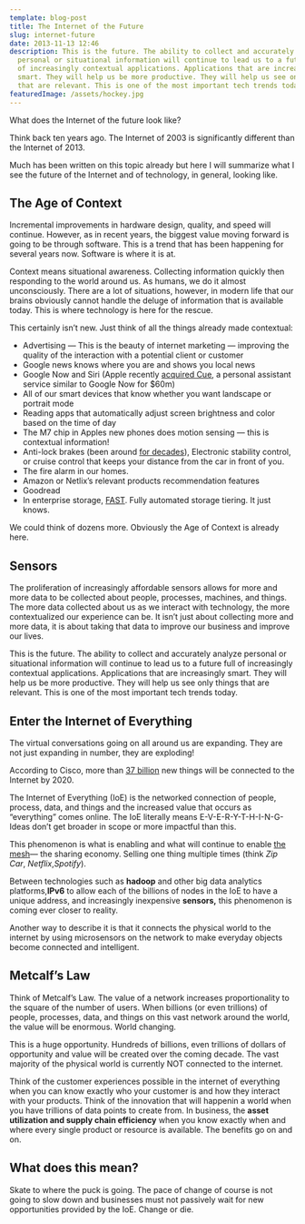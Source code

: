 ```yaml
---
template: blog-post
title: The Internet of the Future
slug: internet-future
date: 2013-11-13 12:46
description: This is the future. The ability to collect and accurately analyze
  personal or situational information will continue to lead us to a future full
  of increasingly contextual applications. Applications that are increasingly
  smart. They will help us be more productive. They will help us see only things
  that are relevant. This is one of the most important tech trends today.
featuredImage: /assets/hockey.jpg
---
```

What does the Internet of the future look like?

Think back ten years ago. The Internet of 2003 is significantly different than the Internet of 2013.

Much has been written on this topic already but here I will summarize what I see the future of the Internet and of technology, in general, looking like.

## The Age of Context

Incremental improvements in hardware design, quality, and speed will continue. However, as in recent years, the biggest value moving forward is going to be through software. This is a trend that has been happening for several years now. Software is where it is at.

Context means situational awareness. Collecting information quickly then responding to the world around us. As humans, we do it almost unconsciously. There are a lot of situations, however, in modern life that our brains obviously cannot handle the deluge of information that is available today. This is where technology is here for the rescue.

This certainly isn’t new. Just think of all the things already made contextual:

* Advertising — This is the beauty of internet marketing — improving the quality of the interaction with a potential client or customer
* Google news knows where you are and shows you local news
* Google Now and Siri (Apple recently [acquired Cue](https://appleinsider.com/articles/13/10/03/rumor-apple-may-have-acquired-personal-assistant-app-cue-for-at-least-35m), a personal assistant service similar to Google Now for $60m)
* All of our smart devices that know whether you want landscape or portrait mode
* Reading apps that automatically adjust screen brightness and color based on the time of day
* The M7 chip in Apples new phones does motion sensing — this is contextual information!
* Anti-lock brakes (been around [for decades](http://en.wikipedia.org/wiki/Anti-lock_braking_system)), Electronic stability control, or cruise control that keeps your distance from the car in front of you.
* The fire alarm in our homes.
* Amazon or Netlix’s relevant products recommendation features
* Goodread
* In enterprise storage, [FAST](http://www.emc.com/corporate/glossary/fully-automated-storage-tiering.htm). Fully automated storage tiering. It just knows.

We could think of dozens more. Obviously the Age of Context is already here.

## Sensors

The proliferation of increasingly affordable sensors allows for more and more data to be collected about people, processes, machines, and things. The more data collected about us as we interact with technology, the more contextualized our experience can be. It isn’t just about collecting more and more data, it is about taking that data to improve our business and improve our lives.

This is the future. The ability to collect and accurately analyze personal or situational information will continue to lead us to a future full of increasingly contextual applications. Applications that are increasingly smart. They will help us be more productive. They will help us see only things that are relevant. This is one of the most important tech trends today.

## Enter the Internet of Everything

The virtual conversations going on all around us are expanding. They are not just expanding in number, they are exploding!

According to Cisco, more than [37 billion](http://blogs.cisco.com/ioe/the-internet-of-everything-has-begun/) new things will be connected to the Internet by 2020.

The Internet of Everything (IoE) is the networked connection of people, process, data, and things and the increased value that occurs as “everything” comes online. The IoE literally means E-V-E-R-Y-T-H-I-N-G- Ideas don’t get broader in scope or more impactful than this.

This phenomenon is what is enabling and what will continue to enable [the mesh](http://rcm-na.amazon-adsystem.com/e/cm?lt1=_blank&bc1=000000&IS2=1&bg1=FFFFFF&fc1=000000&lc1=0000FF&t=shayousaw0f-20&o=1&p=8&l=as4&m=amazon&f=ifr&ref=ss_til&asins=B0043RSIZU)— the sharing economy. Selling one thing multiple times (think *Zip Car*, *Netflix*,*Spotify*).

Between technologies such as **hadoop** and other big data analytics platforms,**IPv6** to allow each of the billions of nodes in the IoE to have a unique address, and increasingly inexpensive **sensors,** this phenomenon is coming ever closer to reality.

Another way to describe it is that it connects the physical world to the internet by using microsensors on the network to make everyday objects become connected and intelligent.

## Metcalf’s Law

Think of Metcalf’s Law. The value of a network increases proportionality to the square of the number of users. When billions (or even trillions) of people, processes, data, and things on this vast network around the world, the value will be enormous. World changing.

This is a huge opportunity. Hundreds of billions, even trillions of dollars of opportunity and value will be created over the coming decade. The vast majority of the physical world is currently NOT connected to the internet.

Think of the customer experiences possible in the internet of everything when you can know exactly who your customer is and how they interact with your products. Think of the innovation that will happenin a world when you have trillions of data points to create from. In business, the **asset utilization and supply chain efficiency** when you know exactly when and where every single product or resource is available. The benefits go on and on.

## What does this mean?

Skate to where the puck is going. The pace of change of course is not going to slow down and businesses must not passively wait for new opportunities provided by the IoE. Change or die.